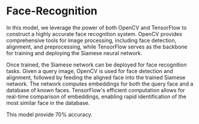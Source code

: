 # Face-Recognition
In this model, we leverage the power of both OpenCV and TensorFlow to construct a highly accurate face recognition system. OpenCV provides comprehensive tools for image processing, including face detection, alignment, and preprocessing, while TensorFlow serves as the backbone for training and deploying the Siamese neural network.

Once trained, the Siamese network can be deployed for face recognition tasks. Given a query image, OpenCV is used for face detection and alignment, followed by feeding the aligned face into the trained Siamese network. The network computes embeddings for both the query face and a database of known faces. TensorFlow's efficient computation allows for real-time comparison of embeddings, enabling rapid identification of the most similar face in the database.

This model provide 70% accuracy.
